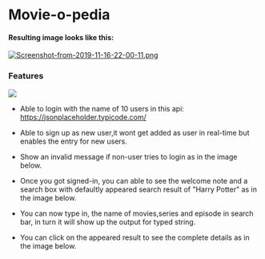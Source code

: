 # Movie-o-pedia

#### Resulting image looks like this:

[![Screenshot-from-2019-11-16-22-00-11.png](https://i.postimg.cc/X73KRp3b/Screenshot-from-2019-11-16-22-00-11.png)](https://postimg.cc/s16ZSfv6)

### Features
![](gs://fir-bbaa1.appspot.com/images/captured.gif)
* Able to login with the name of 10 users in this api: https://jsonplaceholder.typicode.com/
* Able to sign up as new user,it wont get added as user in real-time but enables the entry for new users.
* Show an invalid message if non-user tries to login as in the image below.

* Once you got signed-in, you can able to see the welcome note and a search box with defaultly appeared search result of "Harry Potter" as in the image below.

* You can now type in, the name of movies,series and episode in search bar, in turn it will show up the output for typed string.
* You can click on the appeared result to see the complete details as in the image below. 
